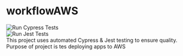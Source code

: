 # workflowAWS

![Run Cypress Tests](https://github.com/ristoxxx/workflowAWS/actions/workflows/cypress-tests.yml/badge.svg)   
![Run Jest Tests](https://github.com/ristoxxx/workflowAWS/actions/workflows/jest-tests.yml/badge.svg)   
This project uses automated Cypress & Jest testing to ensure quality.
Purpose of project is tes deploying apps to AWS